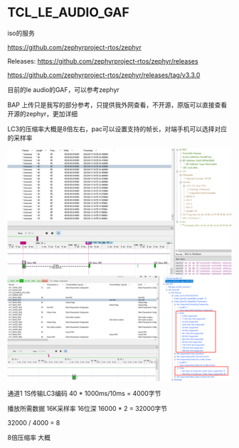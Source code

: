 # TCL_LE_AUDIO_GAF
iso的服务



https://github.com/zephyrproject-rtos/zephyr

Releases: https://github.com/zephyrproject-rtos/zephyr/releases

https://github.com/zephyrproject-rtos/zephyr/releases/tag/v3.3.0


目前的le audio的GAF，可以参考zephyr


BAP 上传只是我写的部分参考，只提供我外网查看，不开源，原版可以直接查看开源的zephyr，更加详细

LC3的压缩率大概是8倍左右，pac可以设置支持的帧长，对端手机可以选择对应的采样率

![image](./CIS采样周期和帧长.png)
![image](./PAC配置.png)


通道1 1S传输LC3编码 40 * 1000ms/10ms = 4000字节

播放所需数据 16K采样率 16位深  16000 * 2 = 32000字节

32000 / 4000  = 8 

8倍压缩率  大概




